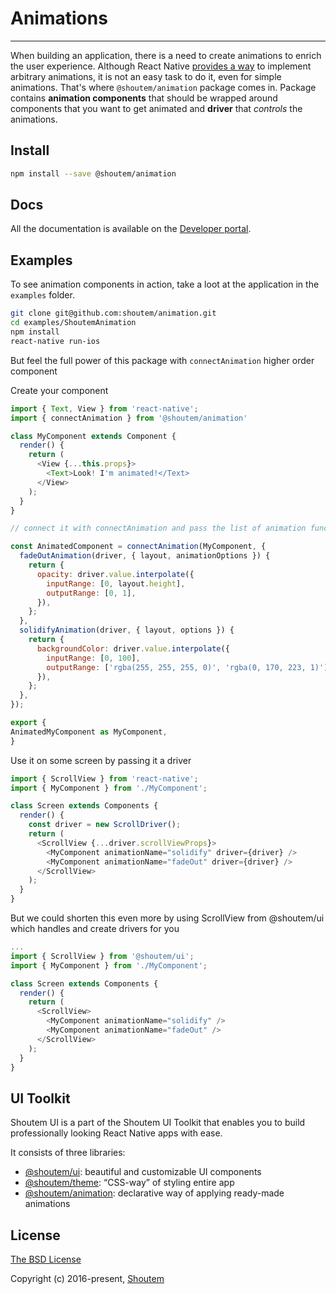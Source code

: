 
# Animations
<hr />

When building an application, there is a need to create animations to enrich the user experience. Although React Native [provides a way](https://facebook.github.io/react-native/docs/animations.html) to implement arbitrary animations, it is not an easy task to do it, even for simple animations. That's where `@shoutem/animation` package comes in. Package contains **animation components** that should be wrapped around components that you want to get animated and **driver** that _controls_ the animations.

## Install

```bash
npm install --save @shoutem/animation
```

## Docs

All the documentation is available on the [Developer portal](http://shoutem.github.io/docs/ui-toolkit/animation/introduction).


## Examples

To see animation components in action, take a loot at the application in the `examples` folder.

```bash
git clone git@github.com:shoutem/animation.git
cd examples/ShoutemAnimation
npm install
react-native run-ios
```

But feel the full power of this package with `connectAnimation` higher order component

Create your component

```javascript
import { Text, View } from 'react-native'; 
import { connectAnimation } from '@shoutem/animation'

class MyComponent extends Component {
  render() {
    return (
      <View {...this.props}>
        <Text>Look! I'm animated!</Text>
      </View>
    );
  }
}

// connect it with connectAnimation and pass the list of animation functions

const AnimatedComponent = connectAnimation(MyComponent, {
  fadeOutAnimation(driver, { layout, animationOptions }) {
    return {
      opacity: driver.value.interpolate({
        inputRange: [0, layout.height],
        outputRange: [0, 1],
      }),
    };
  },
  solidifyAnimation(driver, { layout, options }) {
    return {
      backgroundColor: driver.value.interpolate({
        inputRange: [0, 100],
        outputRange: ['rgba(255, 255, 255, 0)', 'rgba(0, 170, 223, 1)'],
      }),
    };
  },
});

export {
AnimatedMyComponent as MyComponent,
}

```

Use it on some screen by passing it a driver


```javascript
import { ScrollView } from 'react-native';
import { MyComponent } from './MyComponent';

class Screen extends Components {
  render() {
    const driver = new ScrollDriver();
    return (
      <ScrollView {...driver.scrollViewProps}>
        <MyComponent animationName="solidify" driver={driver} />
        <MyComponent animationName="fadeOut" driver={driver} />
      </ScrollView>
    );
  }
}
```

But we could shorten this even more by using ScrollView from @shoutem/ui which handles and create drivers for you

```javascript
...
import { ScrollView } from '@shoutem/ui';
import { MyComponent } from './MyComponent';

class Screen extends Components {
  render() {
    return (
      <ScrollView>
        <MyComponent animationName="solidify" />
        <MyComponent animationName="fadeOut" />
      </ScrollView>
    );
  }
}
```

## UI Toolkit

Shoutem UI is a part of the Shoutem UI Toolkit that enables you to build professionally looking React Native apps with ease.  

It consists of three libraries:

- [@shoutem/ui](https://github.com/shoutem/ui): beautiful and customizable UI components
- [@shoutem/theme](https://github.com/shoutem/theme): “CSS-way” of styling entire app 
- [@shoutem/animation](https://github.com/shoutem/animation): declarative way of applying ready-made  animations

## License

[The BSD License](https://opensource.org/licenses/BSD-3-Clause)

Copyright (c) 2016-present, [Shoutem](http://shoutem.github.io)
